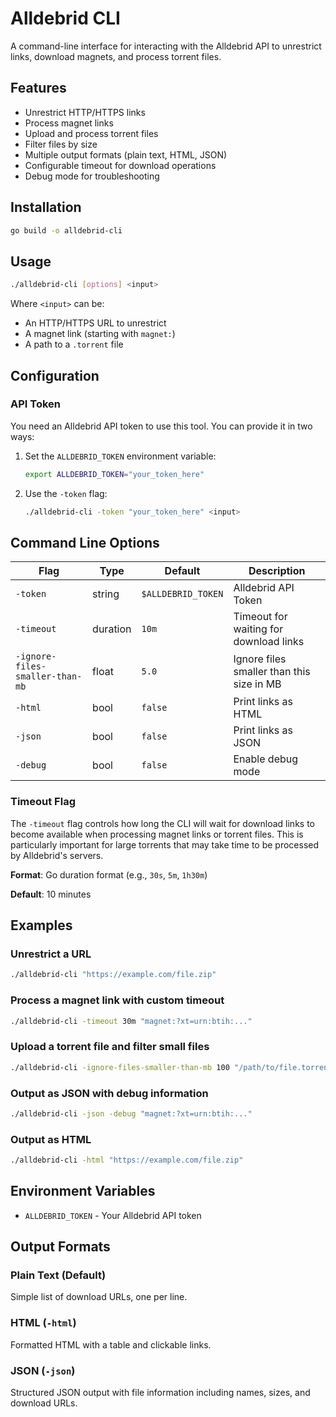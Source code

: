 # Alldebrid CLI

A command-line interface for interacting with the Alldebrid API to unrestrict links, download magnets, and process torrent files.

## Features

- Unrestrict HTTP/HTTPS links
- Process magnet links
- Upload and process torrent files
- Filter files by size
- Multiple output formats (plain text, HTML, JSON)
- Configurable timeout for download operations
- Debug mode for troubleshooting

## Installation

```bash
go build -o alldebrid-cli
```

## Usage

```bash
./alldebrid-cli [options] <input>
```

Where `<input>` can be:
- An HTTP/HTTPS URL to unrestrict
- A magnet link (starting with `magnet:`)
- A path to a `.torrent` file

## Configuration

### API Token

You need an Alldebrid API token to use this tool. You can provide it in two ways:

1. Set the `ALLDEBRID_TOKEN` environment variable:
   ```bash
   export ALLDEBRID_TOKEN="your_token_here"
   ```

2. Use the `-token` flag:
   ```bash
   ./alldebrid-cli -token "your_token_here" <input>
   ```

## Command Line Options

| Flag                            | Type     | Default             | Description                              |
|---------------------------------|----------|---------------------|------------------------------------------|
| `-token`                        | string   | `$ALLDEBRID_TOKEN`  | Alldebrid API Token                      |
| `-timeout`                      | duration | `10m`               | Timeout for waiting for download links   |
| `-ignore-files-smaller-than-mb` | float    | `5.0`               | Ignore files smaller than this size in MB |
| `-html`                         | bool     | `false`             | Print links as HTML                      |
| `-json`                         | bool     | `false`             | Print links as JSON                      |
| `-debug`                        | bool     | `false`             | Enable debug mode                        |

### Timeout Flag

The `-timeout` flag controls how long the CLI will wait for download links to become available when processing magnet links or torrent files. This is particularly important for large torrents that may take time to be processed by Alldebrid's servers.

**Format**: Go duration format (e.g., `30s`, `5m`, `1h30m`)

**Default**: 10 minutes

## Examples

### Unrestrict a URL
```bash
./alldebrid-cli "https://example.com/file.zip"
```

### Process a magnet link with custom timeout
```bash
./alldebrid-cli -timeout 30m "magnet:?xt=urn:btih:..."
```

### Upload a torrent file and filter small files
```bash
./alldebrid-cli -ignore-files-smaller-than-mb 100 "/path/to/file.torrent"
```

### Output as JSON with debug information
```bash
./alldebrid-cli -json -debug "magnet:?xt=urn:btih:..."
```

### Output as HTML
```bash
./alldebrid-cli -html "https://example.com/file.zip"
```

## Environment Variables

- `ALLDEBRID_TOKEN` - Your Alldebrid API token

## Output Formats

### Plain Text (Default)
Simple list of download URLs, one per line.

### HTML (`-html`)
Formatted HTML with a table and clickable links.

### JSON (`-json`)
Structured JSON output with file information including names, sizes, and download URLs.
